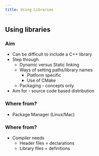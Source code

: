 ```yaml
---
title: Using Libraries
---
```


## Using libraries

### Aim

* Can be difficult to include a C++ library
* Step through
    * Dynamic versus Static linking
    * Ways of setting paths/library names
        * Platform specific 
        * Use of CMake
    * Packaging - concepts only
* Aim for - source code based distribution


### Where from?

* Package Manager (Linux/Mac)


### Where from?

* Compiler needs
    * Header files = declarations
    * Library files = definitions
    
